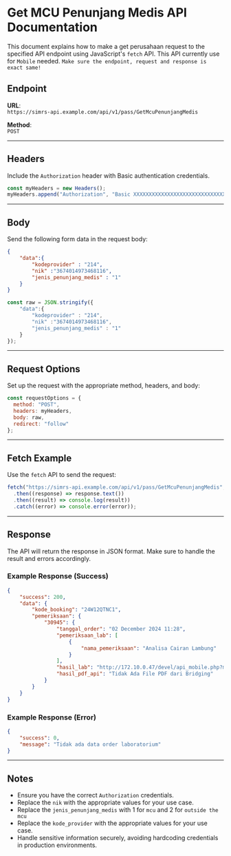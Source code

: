 
# Get MCU Penunjang Medis API Documentation

This document explains how to make a get perusahaan request to the specified API endpoint using JavaScript's `fetch` API. 
 This API currently use for `Mobile` needed.
`Make sure the endpoint, request and response is exact same!`

## Endpoint

**URL**:  
`https://simrs-api.example.com/api/v1/pass/GetMcuPenunjangMedis`

**Method**:  
`POST`

---

## Headers

Include the `Authorization` header with Basic authentication credentials.

```javascript
const myHeaders = new Headers();
myHeaders.append("Authorization", "Basic XXXXXXXXXXXXXXXXXXXXXXXXXXXXXX");
```

---

## Body

Send the following form data in the request body:

```json
{
    "data":{
        "kodeprovider" : "214",
        "nik" :"3674014973468116",
        "jenis_penunjang_medis" : "1"
    }
}
```

```javascript
const raw = JSON.stringify({
    "data":{
        "kodeprovider" : "214",
        "nik" :"3674014973468116",
        "jenis_penunjang_medis" : "1"
    }
});
```

---

## Request Options

Set up the request with the appropriate method, headers, and body:

```javascript
const requestOptions = {
  method: "POST",
  headers: myHeaders,
  body: raw,
  redirect: "follow"
};
```

---

## Fetch Example

Use the `fetch` API to send the request:

```javascript
fetch("https://simrs-api.example.com/api/v1/pass/GetMcuPenunjangMedis", requestOptions)
  .then((response) => response.text())
  .then((result) => console.log(result))
  .catch((error) => console.error(error));
```

---

## Response

The API will return the response in JSON format. Make sure to handle the result and errors accordingly.

### Example Response (Success)
```json
{
    "success": 200,
    "data": {
        "kode_booking": "24W12QTNC1",
        "pemeriksaan": {
            "30945": {
                "tanggal_order": "02 December 2024 11:28",
                "pemeriksaan_lab": [
                    {
                        "nama_pemeriksaan": "Analisa Cairan Lambung"
                    }
                ],
                "hasil_lab": "http://172.10.0.47/devel/api_mobile.php?mod=api_mobile&cmd=GetPDFLab&id=30945",
                "hasil_pdf_api": "Tidak Ada File PDF dari Bridging"
            }
        }
    }
}
```

### Example Response (Error)
```json
{
    "success": 0,
    "message": "Tidak ada data order laboratorium"
}
```

---

## Notes
- Ensure you have the correct `Authorization` credentials.
- Replace the `nik` with the appropriate values for your use case.
- Replace the `jenis_penunjang_medis` with 1 for `mcu` and 2 for `outside the mcu`
- Replace the `kode_provider` with the appropriate values for your use case.
- Handle sensitive information securely, avoiding hardcoding credentials in production environments.
